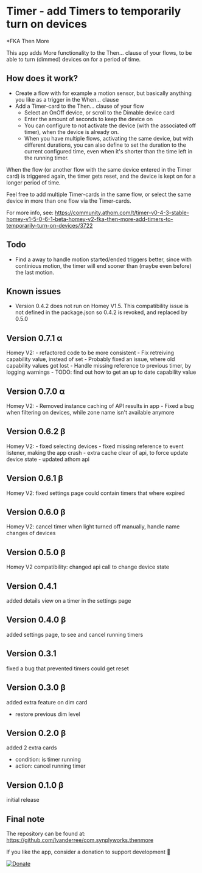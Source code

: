 # Timer - add Timers to temporarily turn on devices

*FKA Then More

This app adds More functionality to the Then... clause of your flows, to be able to turn (dimmed) devices on for a period of time.

## How does it work?
* Create a flow with for example a motion sensor, but basically anything you like as a trigger in the When... clause
* Add a Timer-card to the Then... clause of your flow
  * Select an OnOff device, or scroll to the Dimable device card
  * Enter the amount of seconds to keep the device on
  * You can configure to not activate the device (with the associated off timer), when the device is already on.
  * When you have multiple flows, activating the same device, but with different durations, you can also define to set the duration to the current configured time, even when it's shorter than the time left in the running timer.

When the flow (or another flow with the same device entered in the Timer card) is triggered again, the timer gets reset, and the device is kept on for a longer period of time.

Feel free to add multiple Timer-cards in the same flow, or select the same device in more than one flow via the Timer-cards.

For more info, see: https://community.athom.com/t/timer-v0-4-3-stable-homey-v1-5-0-6-1-beta-homey-v2-fka-then-more-add-timers-to-temporarily-turn-on-devices/3722


## Todo
* Find a away to handle motion started/ended triggers better, since with continious motion, the timer will end sooner than (maybe even before) the last motion.

## Known issues
* Version 0.4.2 does not run on Homey V1.5. This compatibility issue is not defined in the package.json so 0.4.2 is revoked, and replaced by 0.5.0 

## Version 0.7.1 α
Homey V2: 
    - refactored code to be more consistent
    - Fix retreiving capability value, instead of set
    - Probably fixed an issue, where old capability values got lost
    - Handle missing reference to previous timer, by logging warnings
    - TODO: find out how to get an up to date capability value

## Version 0.7.0 α
Homey V2: 
    - Removed instance caching of API results in app
    - Fixed a bug when filtering on devices, while zone name isn't available anymore

## Version 0.6.2 β
Homey V2: 
    - fixed selecting devices
    - fixed missing reference to event listener, making the app crash
    - extra cache clear of api, to force update device state
    - updated athom api

## Version 0.6.1 β
Homey V2: fixed settings page could contain timers that where expired

## Version 0.6.0 β
Homey V2: cancel timer when light turned off manually, handle name changes of devices

## Version 0.5.0 β
Homey V2 compatibility: changed api call to change device state

## Version 0.4.1 
added details view on a timer in the settings page

## Version 0.4.0 β
added settings page, to see and cancel running timers

## Version 0.3.1
fixed a bug that prevented timers could get reset

## Version 0.3.0 β
added extra feature on dim card
* restore previous dim level

## Version 0.2.0 β
added 2 extra cards
* condition: is timer running
* action: cancel running timer

## Version 0.1.0 β
initial release



## Final note
The repository can be found at: https://github.com/lvanderree/com.synplyworks.thenmore

If you like the app, consider a donation to support development :beer: 
 
[![Donate][pp-donate-image]][pp-donate-link]

[pp-donate-link]: https://paypal.me/lvanderree
[pp-donate-image]: https://img.shields.io/badge/Donate-PayPal-green.svg